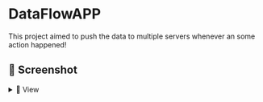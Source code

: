 # DataFlowAPP

This project aimed to push the data to multiple servers whenever an some action happened!

## 📸 Screenshot
<details>
 <summary>
    🔎 View
 </summary>

### Account Create
![Home](static/images/Account/account_create.png)

### Account Retrieve
![Home](static/images/Account/account_retrieve.png)

### Account List
![Home](static/images/Account/account_list.png)

### Account Update
![Home](static/images/Account/account_update.png)

### Account Delete
![Home](static/images/Account/account_delete.png)

### Destination Create 
![Home](static/images/Destination/destination_create.png)

### Destination Update 
![Home](static/images/Destination/destination_update.png)

### Destination Delete 
![Home](static/images/Destination/destination_delete.png)

### Destination List 
![Home](static/images/Destination/destination_list.png)

### Destination Retrieve 
![Home](static/images/Destination/destination_retrieve.png)

### Data Pushing Webhook 
![Home](static/images/Webhook/webhook.png)
</details>
